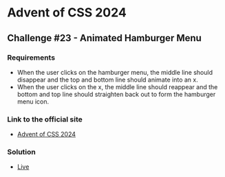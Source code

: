 # Advent of CSS 2024 
  
## Challenge #23 - Animated Hamburger Menu

### Requirements
- When the user clicks on the hamburger menu, the middle line should disappear and the top and bottom line should animate into an x.
- When the user clicks on the x, the middle line should reappear and the bottom and top line should straighten back out to form the hamburger menu icon.

### Link to the official site
- [Advent of CSS 2024](https://store.selfteach.me/advent-of-css-2024)

### Solution
- [Live](https://ivobul.github.io/css-tooltip-with-arrow/)
